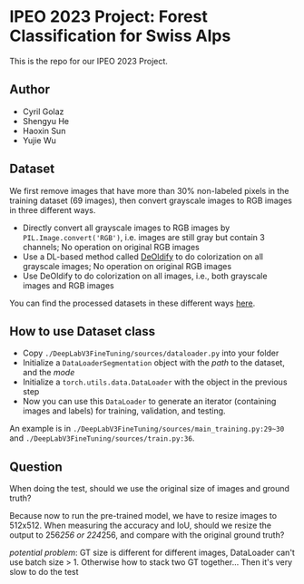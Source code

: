 # IPEO 2023 Project: Forest Classification for Swiss Alps

This is the repo for our IPEO 2023 Project. 

## Author
  - Cyril Golaz
  - Shengyu He
  - Haoxin Sun
  - Yujie Wu

## Dataset
We first remove images that have more than 30% non-labeled pixels in the training dataset (69 images), then convert grayscale images to RGB images in three different ways.
- Directly convert all grayscale images to RGB images by `PIL.Image.convert('RGB')`, i.e. images are still gray but contain 3 channels; No operation on original RGB images
- Use a DL-based method called [DeOldify](https://github.com/jantic/DeOldify) to do colorization on all grayscale images; No operation on original RGB images
- Use DeOldify to do colorization on all images, i.e., both grayscale images and RGB images

You can find the processed datasets in these different ways [here](https://drive.google.com/drive/folders/1hEs_I2NBof5FsnYbACwwSZ5u08B1r-KB?usp=sharing).

## How to use Dataset class
- Copy `./DeepLabV3FineTuning/sources/dataloader.py` into your folder
- Initialize a `DataLoaderSegmentation` object with the _path_ to the dataset, and the _mode_
- Initialize a `torch.utils.data.DataLoader` with the object in the previous step
- Now you can use this `DataLoader` to generate an iterator (containing images and labels) for training, validation, and testing.
  
An example is in `./DeepLabV3FineTuning/sources/main_training.py:29~30` and  `./DeepLabV3FineTuning/sources/train.py:36`.


## Question
When doing the test, should we use the original size of images and ground truth?

Because now to run the pre-trained model, we have to resize images to 512x512. When measuring the accuracy and IoU, should we resize the output to 256*256 or 224*256, and compare with the original ground truth?

_potential problem_: GT size is different for different images, DataLoader can't use batch size > 1. Otherwise how to stack two GT together... Then it's very slow to do the test
